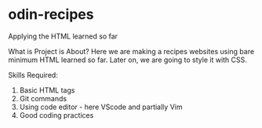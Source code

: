 # odin-recipes
Applying the HTML learned so far

What is Project is About?
Here we are making a recipes websites using bare minimum HTML learned so far. Later on, we are going to style it with CSS.

Skills Required:
1. Basic HTML tags
2. Git commands
3. Using code editor - here VScode and partially Vim
4. Good coding practices
